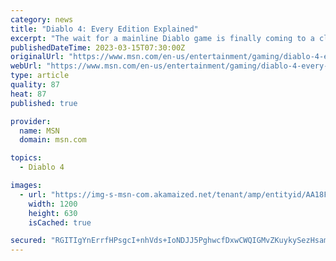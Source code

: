 ```yaml
---
category: news
title: "Diablo 4: Every Edition Explained"
excerpt: "The wait for a mainline Diablo game is finally coming to a close, with the release of Diablo 4 on June 6, 2023. In the meantime, there are a few ways to play Diablo 4 early. A public beta begins March ..."
publishedDateTime: 2023-03-15T07:30:00Z
originalUrl: "https://www.msn.com/en-us/entertainment/gaming/diablo-4-every-edition-explained/ar-AA18FkqD"
webUrl: "https://www.msn.com/en-us/entertainment/gaming/diablo-4-every-edition-explained/ar-AA18FkqD"
type: article
quality: 87
heat: 87
published: true

provider:
  name: MSN
  domain: msn.com

topics:
  - Diablo 4

images:
  - url: "https://img-s-msn-com.akamaized.net/tenant/amp/entityid/AA18FiiS.img?h=630&w=1200&m=6&q=60&o=t&l=f&f=jpg"
    width: 1200
    height: 630
    isCached: true

secured: "RGITIgYnErrfHPsgcI+nhVds+IoNDJJ5PghwcfDxwCWQIGMvZKuykySezHsaml1M6mzpqgvy2SlN8AITRKXX5SDyx3dZ/VsekBXakPx4lxJ1buVukoZKfWq/bMzkYvRmIzxAuAZAoYiSDhak4M4i+jElv892XgEtu1VF21uxmDtFSzRHwJBoYKsnEuS2bp6wWbJLqOEkSgWGPElbp4xcoUYgOzuLJayr9IE6YIq9CwzN20buiCO9N3l+n5vgV2s5neJSMQbQNXUPzKtB8jKPeUL9hr/SlIpgEKXi3ghL6nF/+IYRWqREUrs4sF+aemKHCOb0QOMJyWEfNSVDQX5IsA4yxVG2XvQgrV3WKh/GmQ0=;EgUQ8LSnSNq4aWOW8Fd9+w=="
---
```


